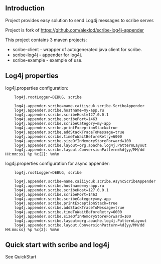## Introduction ##

Project provides easy solution to send Log4j messages to scribe server.

Project is fork of https://github.com/alexlod/scribe-log4j-appender

This project contains 3 maven projects:
  * scribe-client - wrapper of autogenerated java client for scribe.
  * scribe-log4j - appender for log4j.
  * scribe-example - example of use.

## Log4j properties ##

log4j.properties configuration:
```
 	log4j.rootLogger=DEBUG, scribe

	log4j.appender.scribe=name.caiiiycuk.scribe.ScribeAppender
	log4j.appender.scribe.hostname=my-app.ru
	log4j.appender.scribe.scribeHost=127.0.0.1
	log4j.appender.scribe.scribePort=1463
	log4j.appender.scribe.scribeCategory=my-app
	log4j.appender.scribe.printExceptionStack=true
	log4j.appender.scribe.addStackTraceToMessage=true
	log4j.appender.scribe.timeToWaitBeforeRetry=6000
	log4j.appender.scribe.sizeOfInMemoryStoreForward=100
	log4j.appender.scribe.layout=org.apache.log4j.PatternLayout
	log4j.appender.scribe.layout.ConversionPattern=%d{yy/MM/dd HH:mm:ss} %p %c{2}: %m%n
```

log4j.properties configuration for async appender:
```
 	log4j.rootLogger=DEBUG, scribe

	log4j.appender.scribe=name.caiiiycuk.scribe.AsyncScribeAppender
	log4j.appender.scribe.hostname=my-app.ru
	log4j.appender.scribe.scribeHost=127.0.0.1
	log4j.appender.scribe.scribePort=1463
	log4j.appender.scribe.scribeCategory=my-app
	log4j.appender.scribe.printExceptionStack=true
	log4j.appender.scribe.addStackTraceToMessage=true
	log4j.appender.scribe.timeToWaitBeforeRetry=6000
	log4j.appender.scribe.sizeOfInMemoryStoreForward=100
	log4j.appender.scribe.layout=org.apache.log4j.PatternLayout
	log4j.appender.scribe.layout.ConversionPattern=%d{yy/MM/dd HH:mm:ss} %p %c{2}: %m%n
```

## Quick start with scribe and log4j ##
See QuickStart